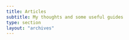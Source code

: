 ```yaml
---
title: Articles
subtitle: My thoughts and some useful guides
type: section
layout: "archives"
---
```


